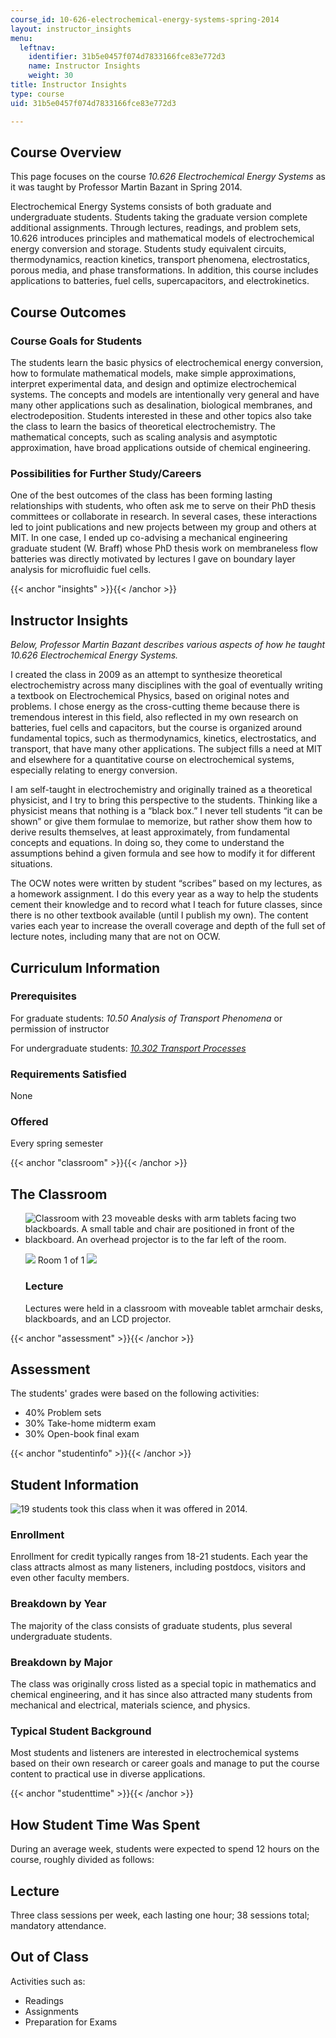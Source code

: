 ```yaml
---
course_id: 10-626-electrochemical-energy-systems-spring-2014
layout: instructor_insights
menu:
  leftnav:
    identifier: 31b5e0457f074d7833166fce83e772d3
    name: Instructor Insights
    weight: 30
title: Instructor Insights
type: course
uid: 31b5e0457f074d7833166fce83e772d3

---
```


Course Overview
---------------

This page focuses on the course _10.626 Electrochemical Energy Systems_ as it was taught by Professor Martin Bazant in Spring 2014.

Electrochemical Energy Systems consists of both graduate and undergraduate students. Students taking the graduate version complete additional assignments. Through lectures, readings, and problem sets, 10.626 introduces principles and mathematical models of electrochemical energy conversion and storage. Students study equivalent circuits, thermodynamics, reaction kinetics, transport phenomena, electrostatics, porous media, and phase transformations. In addition, this course includes applications to batteries, fuel cells, supercapacitors, and electrokinetics.

Course Outcomes
---------------

### Course Goals for Students

The students learn the basic physics of electrochemical energy conversion, how to formulate mathematical models, make simple approximations, interpret experimental data, and design and optimize electrochemical systems. The concepts and models are intentionally very general and have many other applications such as desalination, biological membranes, and electrodeposition. Students interested in these and other topics also take the class to learn the basics of theoretical electrochemistry. The mathematical concepts, such as scaling analysis and asymptotic approximation, have broad applications outside of chemical engineering.

### Possibilities for Further Study/Careers

One of the best outcomes of the class has been forming lasting relationships with students, who often ask me to serve on their PhD thesis committees or collaborate in research. In several cases, these interactions led to joint publications and new projects between my group and others at MIT. In one case, I ended up co-advising a mechanical engineering graduate student (W. Braff) whose PhD thesis work on membraneless flow batteries was directly motivated by lectures I gave on boundary layer analysis for microfluidic fuel cells.

{{< anchor "insights" >}}{{< /anchor >}}

Instructor Insights
-------------------

_Below, Professor Martin Bazant describes various aspects of how he taught _10.626 Electrochemical Energy Systems_._

I created the class in 2009 as an attempt to synthesize theoretical electrochemistry across many disciplines with the goal of eventually writing a textbook on Electrochemical Physics, based on original notes and problems. I chose energy as the cross-cutting theme because there is tremendous interest in this field, also reflected in my own research on batteries, fuel cells and capacitors, but the course is organized around fundamental topics, such as thermodynamics, kinetics, electrostatics, and transport, that have many other applications. The subject fills a need at MIT and elsewhere for a quantitative course on electrochemical systems, especially relating to energy conversion.

I am self-taught in electrochemistry and originally trained as a theoretical physicist, and I try to bring this perspective to the students. Thinking like a physicist means that nothing is a “black box.” I never tell students “it can be shown” or give them formulae to memorize, but rather show them how to derive results themselves, at least approximately, from fundamental concepts and equations. In doing so, they come to understand the assumptions behind a given formula and see how to modify it for different situations.

The OCW notes were written by student “scribes” based on my lectures, as a homework assignment. I do this every year as a way to help the students cement their knowledge and to record what I teach for future classes, since there is no other textbook available (until I publish my own). The content varies each year to increase the overall coverage and depth of the full set of lecture notes, including many that are not on OCW.

Curriculum Information
----------------------

### Prerequisites

For graduate students: _10.50 Analysis of Transport Phenomena_ or permission of instructor

For undergraduate students: [_10.302 Transport Processes_](/courses/10-302-transport-processes-fall-2004/)

### Requirements Satisfied

None

### Offered

Every spring semester

{{< anchor "classroom" >}}{{< /anchor >}}

The Classroom
-------------

*   ![Classroom with 23 moveable desks with arm tablets facing two blackboards. A small table and chair are positioned in front of the blackboard. An overhead projector is to the far left of the room.](/coursemedia/10-626-electrochemical-energy-systems-spring-2014/3f66ab427694b67bb6d54a579347b962_10-626_classroom-1.jpg)
    
    ![](/images/educator/classroom_prev_dim.png) Room 1 of 1 ![](/images/educator/classroom_next_dim.png)
    
    ### Lecture
    
    Lectures were held in a classroom with moveable tablet armchair desks, blackboards, and an LCD projector.
    

{{< anchor "assessment" >}}{{< /anchor >}}

Assessment
----------

The students' grades were based on the following activities:

- 40% Problem sets
- 30% Take-home midterm exam
- 30% Open-book final exam

{{< anchor "studentinfo" >}}{{< /anchor >}}

Student Information
-------------------

![19 students took this class when it was offered in 2014.](/coursemedia/10-626-electrochemical-energy-systems-spring-2014/8a7c362ad6894499a8b651e43968d384_10-626_stat-students.png)

### Enrollment

Enrollment for credit typically ranges from 18-21 students. Each year the class attracts almost as many listeners, including postdocs, visitors and even other faculty members.

### Breakdown by Year

The majority of the class consists of graduate students, plus several undergraduate students.

### Breakdown by Major

The class was originally cross listed as a special topic in mathematics and chemical engineering, and it has since also attracted many students from mechanical and electrical, materials science, and physics.

### Typical Student Background

Most students and listeners are interested in electrochemical systems based on their own research or career goals and manage to put the course content to practical use in diverse applications.

{{< anchor "studenttime" >}}{{< /anchor >}}

How Student Time Was Spent
--------------------------

During an average week, students were expected to spend 12 hours on the course, roughly divided as follows:

Lecture
-------

Three class sessions per week, each lasting one hour; 38 sessions total; mandatory attendance.

Out of Class
------------

Activities such as:

*   Readings
*   Assignments
*   Preparation for Exams